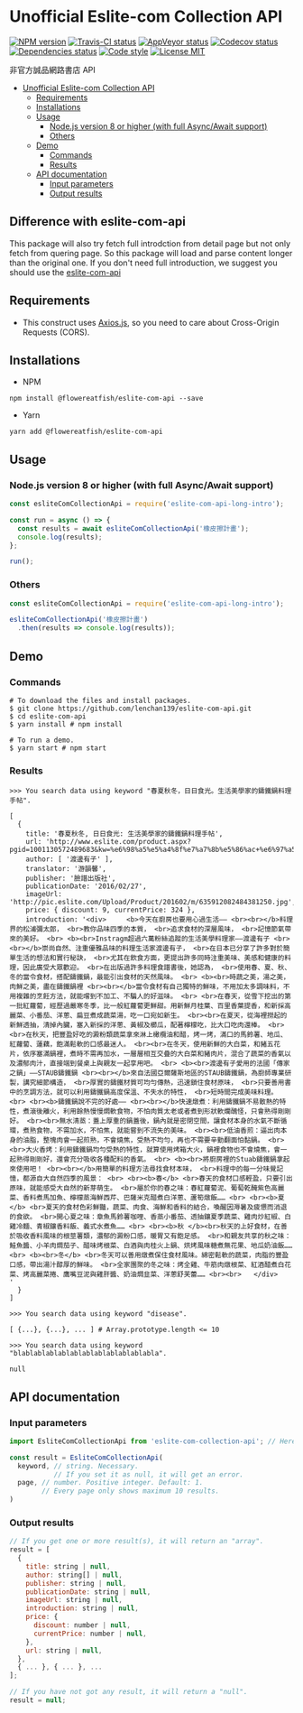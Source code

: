 # Unofficial Eslite-com Collection API

[![NPM version](https://img.shields.io/npm/v/@flowereatfish/eslite-com-api.svg)](https://www.npmjs.com/package/@flowereatfish/eslite-com-api)
[![Travis-CI status](https://travis-ci.com/FlowerEatFish/eslite-com-api.svg?branch=master)](https://travis-ci.com/FlowerEatFish/eslite-com-api/builds)
[![AppVeyor status](https://ci.appveyor.com/api/projects/status/en1g8nuvmx87hwtq/branch/master?svg=true)](https://ci.appveyor.com/project/FlowerEatFish/eslite-com-api/history)
[![Codecov status](https://codecov.io/gh/FlowerEatFish/eslite-com-api/branch/master/graph/badge.svg)](https://codecov.io/gh/FlowerEatFish/eslite-com-api/commits)
[![Dependencies status](https://david-dm.org/FlowerEatFish/eslite-com-api/status.svg)](https://david-dm.org/FlowerEatFish/eslite-com-api)
[![Code style](https://img.shields.io/badge/code_style-prettier-ff69b4.svg)](https://prettier.io/)
[![License MIT](https://img.shields.io/badge/license-MIT-blue.svg)](https://opensource.org/licenses/MIT)

非官方誠品網路書店 API

- [Unofficial Eslite-com Collection API](#unofficial-eslite-com-collection-api)
  - [Requirements](#requirements)
  - [Installations](#installations)
  - [Usage](#usage)
    - [Node.js version 8 or higher (with full Async/Await support)](#nodejs-version-8-or-higher-with-full-asyncawait-support)
    - [Others](#others)
  - [Demo](#demo)
    - [Commands](#commands)
    - [Results](#results)
  - [API documentation](#api-documentation)
    - [Input parameters](#input-parameters)
    - [Output results](#output-results)

## Difference with eslite-com-api
This package will also try fetch full introdction from detail page but not only fetch from quering page. So this package will load and parse content longer than the original one.
If you don't need full introduction, we suggest you should use the [eslite-com-api](https://github.com/FlowerEatFish/eslite-com-api)

## Requirements

- This construct uses [Axios.js](https://github.com/axios/axios), so you need to care about Cross-Origin Requests (CORS).

## Installations

- NPM

```shell
npm install @flowereatfish/eslite-com-api --save
```

- Yarn

```shell
yarn add @flowereatfish/eslite-com-api
```

## Usage

### Node.js version 8 or higher (with full Async/Await support)

```javascript
const esliteComCollectionApi = require('eslite-com-api-long-intro');

const run = async () => {
  const results = await esliteComCollectionApi('橡皮擦計畫');
  console.log(results);
};

run();
```

### Others

```javascript
const esliteComCollectionApi = require('eslite-com-api-long-intro');

esliteComCollectionApi('橡皮擦計畫')
  .then(results => console.log(results));
```

## Demo

### Commands

```shell
# To download the files and install packages.
$ git clone https://github.com/lenchan139/eslite-com-api.git
$ cd eslite-com-api
$ yarn install # npm install

# To run a demo.
$ yarn start # npm start
```

### Results

```shell
>>> You search data using keyword "春夏秋冬，日日食光。生活美學家的鑄鐵鍋料理手帖".

[
  {
    title: '春夏秋冬, 日日食光: 生活美學家的鑄鐵鍋料理手帖',
    url: 'http://www.eslite.com/product.aspx?pgid=1001130572489683&kw=%e6%98%a5%e5%a4%8f%e7%a7%8b%e5%86%ac+%e6%97%a5%e6%97%a5%e9%a3%9f%e5%85%89+%e7%94%9f%e6%b4%bb%e7%be%8e%e5%ad%b8%e5%ae%b6%e7%9a%84%e9%91%84%e9%90%b5%e9%8d%8b%e6%96%99%e7%90%86%e6%89%8b%e5%b8%96&pi=1',
    author: [ '渡邊有子' ],
    translator: '游韻馨',
    publisher: '臉譜出版社',
    publicationDate: '2016/02/27',
    imageUrl: 'http://pic.eslite.com/Upload/Product/201602/m/635912082484381250.jpg',
    price: { discount: 9, currentPrice: 324 },
    introduction: '<div>     <b>今天在廚房也要用心過生活—— <br><br></b>料理界的松浦彌太郎， <br>教你品味四季的本質， <br>追求食材的深層風味， <br>記憶節氣帶來的美好。 <br> <b><br>Instragm超過六萬粉絲追蹤的生活美學料理家——渡邊有子 <br><br></b>崇尚自然、注重優雅品味的料理生活家渡邊有子， <br>在日本已分享了許多對於簡單生活的想法和實行秘訣， <br>尤其在飲食方面，更提出許多同時注重美味、美感和健康的料理，因此廣受大眾歡迎。 <br>在出版過許多料理食譜書後，她認為， <br>使用春、夏、秋、冬的當令食材，搭配鑄鐵鍋，最能引出食材的天然風味。 <br> <b><br>時蔬之美，湯之美，肉鮮之美，盡在鑄鐵鍋裡 <br><br></b>當令食材有自己獨特的鮮味，不用加太多調味料，不用複雜的烹飪方法，就能嚐到不加工、不騙人的好滋味。 <br> <br>在春天，從雪下挖出的第一批紅蘿蔔，經歷過嚴寒冬季，比一般紅蘿蔔更鮮甜。用新鮮月桂葉、百里香葉提香，和新採高麗菜、小番茄、洋蔥、扁豆煮成蔬菜湯，吃一口宛如新生。 <br><br>在夏天，從海裡撈起的新鮮透抽，清掉內臟，塞入新採的洋蔥、黃椒及櫛瓜，配著檸檬吃，比大口吃肉還棒。 <br><br>在秋天，把豐盈好吃的澱粉類蔬菜拿來淋上橄欖油和醋，烤一烤，滿口的馬鈴薯、地瓜、紅蘿蔔、蓮藕，飽滿鬆軟的口感最迷人。 <br><br>在冬天，使用新鮮的大白菜，和豬五花片，依序塞滿鍋裡，煮時不需再加水，一層層相互交疊的大白菜和豬肉片，混合了蔬菜的香氣以及濃郁肉汁，直接端到餐桌上與親友一起享用吧。 <br> <b><br>渡邊有子愛用的法國「傳家之鍋」——STAUB鑄鐵鍋 <br><br></b>來自法國亞爾薩斯地區的STAUB鑄鐵鍋，為廚師專業研製，講究細節構造， <br>厚實的鑄鐵材質可均勻傳熱，迅速鎖住食材原味， <br>只要善用書中的烹調方法，就可以利用鑄鐵鍋高度保溫、不失水的特性， <br>短時間完成美味料理。 <br> <br><b>鑄鐵鍋說不完的好處—— <br><br></b>快速燉煮：利用鑄鐵鍋不易散熱的特性，煮滾後離火，利用餘熱慢慢燜軟食物，不怕肉質太老或者煮到形狀軟爛醜怪，只會熟得剛剛好。 <br><br>無水清蒸：蓋上厚重的鍋蓋後，鍋內就是密閉空間，讓食材本身的水氣不斷循環，煮熟食物，不需加水，不怕焦，就能嘗到不流失的美味。 <br><br>低油香煎：逼出肉本身的油脂，整塊肉會一起煎熟，不會燒焦，受熱不均勻，再也不需要辛勤翻面怕黏鍋。 <br><br>大火香烤：利用鑄鐵鍋均勻受熱的特性，就算使用烤箱大火，鍋裡食物也不會燒焦，會一起熟得剛剛好，還會充分吸收各種配料的香氣。 <br> <b><br>將廚房裡的Stuab鑄鐵鍋拿起來使用吧！ <br><br></b>用簡單的料理方法尋找食材本味， <br>料理中的每一分味覺記憶，都源自大自然四季的風景： <br> <br><b>春</b> <br>春天的食材口感輕盈，只要引出原味，就能感受大自然的新芽萌生。 <br>屬於你的春之味：春紅蘿蔔泥、葡萄乾醃紫色高麗菜、香料煮馬加魚、檸檬蒸海鮮西芹、巴薩米克醋煮白洋蔥、蘆筍燉飯…… <br> <br><b>夏</b> <br>夏天的食材色彩鮮豔，蔬菜、肉食、海鮮和香料的結合，喚醒因溽暑及疲憊而消退的食欲。 <br>開心夏之味：章魚馬鈴薯咖哩、香蒸小番茄、透抽鑲夏季蔬菜、雞肉炒紅椒、白雞冷麵、青椒鑲香料飯、義式水煮魚…… <br> <br><b>秋 </b><br>秋天的上好食材，在善於吸收香料風味的根莖薯類，濃郁的澱粉口感，暖胃又有飽足感。 <br>和親友共享的秋之味：鮭魚醬、小羊肉燜茄子、醋味烤根菜、白酒與肉桂火上鍋、烘烤風味糖煮無花果、地瓜奶油飯…… <br> <b><br>冬</b> <br>冬天可以善用燉煮保住食材風味。綿密鬆軟的蔬菜，肉脂的豐盈口感，帶出湯汁醇厚的鮮味。 <br>全家團聚的冬之味：烤全雞、牛筋肉燉根菜、紅酒醋煮白花菜、烤高麗菜捲、鷹嘴豆泥與雞肝醬、奶油燜韭菜、洋蔥舒芙蕾…… <br><br>   </div>   '
  }
]
```

```shell
>>> You search data using keyword "disease".

[ {...}, {...}, ... ] # Array.prototype.length <= 10
```

```shell
>>> You search data using keyword "blablablablablablablablablablablabla".

null
```

## API documentation

### Input parameters

```js
import EsliteComCollectionApi from 'eslite-com-collection-api'; // Here uses development mode as an example

const result = EsliteComCollectionApi(
  keyword, // string. Necessary.
           // If you set it as null, it will get an error.
  page, // number. Positive integer. Default: 1.
        // Every page only shows maximum 10 results.
)
```

### Output results

```js
// If you get one or more result(s), it will return an "array".
result = [
  {
    title: string | null,
    author: string[] | null,
    publisher: string | null,
    publicationDate: string | null,
    imageUrl: string | null,
    introduction: string | null,
    price: {
      discount: number | null,
      currentPrice: number | null,
    },
    url: string | null,
  },
  { ... }, { ... }, ...
];

// If you have not got any result, it will return a "null".
result = null;
```
